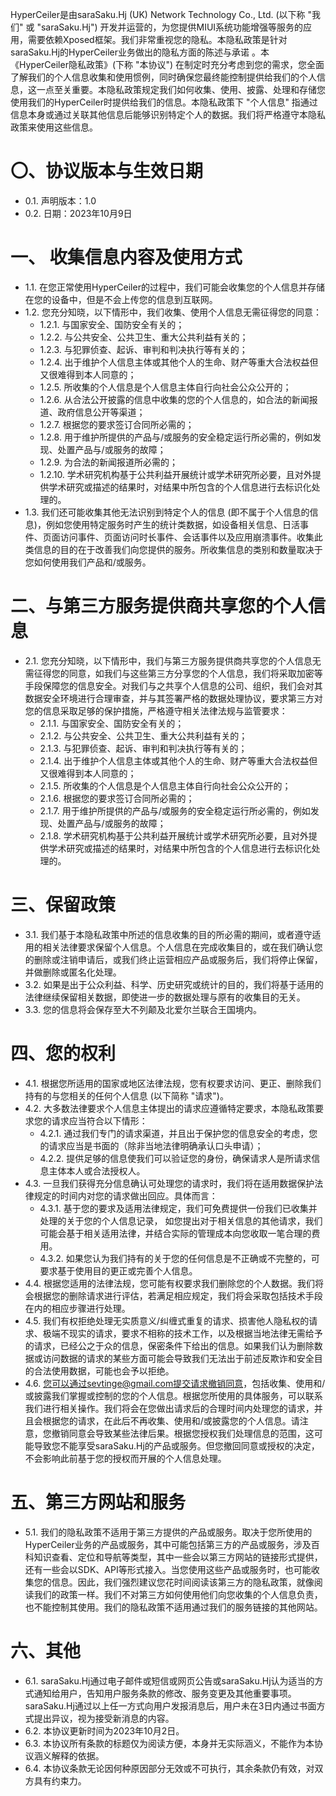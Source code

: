 HyperCeiler是由saraSaku.Hj (UK) Network Technology Co., Ltd. (以下称 "我们" 或 "saraSaku.Hj") 开发并运营的，为您提供MIUI系统功能增强等服务的应用，需要依赖Xposed框架。我们非常重视您的隐私。本隐私政策是针对saraSaku.Hj的HyperCeiler业务做出的隐私方面的陈述与承诺 。本《HyperCeiler隐私政策》(下称 "本协议") 在制定时充分考虑到您的需求，您全面了解我们的个人信息收集和使用惯例，同时确保您最终能控制提供给我们的个人信息，这一点至关重要。本隐私政策规定我们如何收集、使用、披露、处理和存储您使用我们的HyperCeiler时提供给我们的信息。本隐私政策下 "个人信息" 指通过信息本身或通过关联其他信息后能够识别特定个人的数据。我们将严格遵守本隐私政策来使用这些信息。

# 〇、协议版本与生效日期
- 0.1. 声明版本：1.0
- 0.2. 日期：2023年10月9日

# 一、 收集信息内容及使用方式
- 1.1. 在您正常使用HyperCeiler的过程中，我们可能会收集您的个人信息并存储在您的设备中，但是不会上传您的信息到互联网。
- 1.2. 您充分知晓，以下情形中，我们收集、使用个人信息无需征得您的同意：
  - 1.2.1. 与国家安全、国防安全有关的；
  - 1.2.2. 与公共安全、公共卫生、重大公共利益有关的；
  - 1.2.3. 与犯罪侦查、起诉、审判和判决执行等有关的；
  - 1.2.4. 出于维护个人信息主体或其他个人的生命、财产等重大合法权益但又很难得到本人同意的；
  - 1.2.5. 所收集的个人信息是个人信息主体自行向社会公众公开的；
  - 1.2.6. 从合法公开披露的信息中收集的您的个人信息的，如合法的新闻报道、政府信息公开等渠道；
  - 1.2.7. 根据您的要求签订合同所必需的；
  - 1.2.8. 用于维护所提供的产品与/或服务的安全稳定运行所必需的，例如发现、处置产品与/或服务的故障；
  - 1.2.9. 为合法的新闻报道所必需的；
  - 1.2.10. 学术研究机构基于公共利益开展统计或学术研究所必要，且对外提供学术研究或描述的结果时，对结果中所包含的个人信息进行去标识化处理的。
- 1.3. 我们还可能收集其他无法识别到特定个人的信息 (即不属于个人信息的信息)，例如您使用特定服务时产生的统计类数据，如设备相关信息、日活事件、页面访问事件、页面访问时长事件、会话事件以及应用崩溃事件。收集此类信息的目的在于改善我们向您提供的服务。所收集信息的类别和数量取决于您如何使用我们产品和/或服务。

# 二、与第三方服务提供商共享您的个人信息
- 2.1. 您充分知晓，以下情形中，我们与第三方服务提供商共享您的个人信息无需征得您的同意，如我们与这些第三方分享您的个人信息，我们将采取加密等手段保障您的信息安全。对我们与之共享个人信息的公司、组织，我们会对其数据安全环境进行合理审查，并与其签署严格的数据处理协议，要求第三方对您的信息采取足够的保护措施，严格遵守相关法律法规与监管要求：
  - 2.1.1. 与国家安全、国防安全有关的；
  - 2.1.2. 与公共安全、公共卫生、重大公共利益有关的；
  - 2.1.3. 与犯罪侦查、起诉、审判和判决执行等有关的；
  - 2.1.4. 出于维护个人信息主体或其他个人的生命、财产等重大合法权益但又很难得到本人同意的；
  - 2.1.5. 所收集的个人信息是个人信息主体自行向社会公众公开的；
  - 2.1.6. 根据您的要求签订合同所必需的；
  - 2.1.7. 用于维护所提供的产品与/或服务的安全稳定运行所必需的，例如发现、处置产品与/或服务的故障；
  - 2.1.8. 学术研究机构基于公共利益开展统计或学术研究所必要，且对外提供学术研究或描述的结果时，对结果中所包含的个人信息进行去标识化处理的。

# 三、保留政策
- 3.1. 我们基于本隐私政策中所述的信息收集的目的所必需的期间，或者遵守适用的相关法律要求保留个人信息。个人信息在完成收集目的，或在我们确认您的删除或注销申请后，或我们终止运营相应产品或服务后，我们将停止保留，并做删除或匿名化处理。
- 3.2. 如果是出于公众利益、科学、历史研究或统计的目的，我们将基于适用的法律继续保留相关数据，即使进一步的数据处理与原有的收集目的无关。
- 3.3. 您的信息将会保存至大不列颠及北爱尔兰联合王国境内。

# 四、您的权利
- 4.1. 根据您所适用的国家或地区法律法规，您有权要求访问、更正、删除我们持有的与您相关的任何个人信息 (以下简称 "请求")。
- 4.2. 大多数法律要求个人信息主体提出的请求应遵循特定要求，本隐私政策要求您的请求应当符合以下情形：
  - 4.2.1. 通过我们专门的请求渠道，并且出于保护您的信息安全的考虑，您的请求应当是书面的（除非当地法律明确承认口头申请）；
  - 4.2.2. 提供足够的信息使我们可以验证您的身份，确保请求人是所请求信息主体本人或合法授权人。
- 4.3. 一旦我们获得充分信息确认可处理您的请求时，我们将在适用数据保护法律规定的时间内对您的请求做出回应。具体而言：
  - 4.3.1. 基于您的要求及适用法律规定，我们可免费提供一份我们已收集并处理的关于您的个人信息记录， 如您提出对于相关信息的其他请求，我们可能会基于相关适用法律，并结合实际的管理成本向您收取一笔合理的费用。
  - 4.3.2. 如果您认为我们持有的关于您的任何信息是不正确或不完整的，可要求基于使用目的更正或完善个人信息。
- 4.4. 根据您适用的法律法规，您可能有权要求我们删除您的个人数据。我们将会根据您的删除请求进行评估，若满足相应规定，我们将会采取包括技术手段在内的相应步骤进行处理。
- 4.5. 我们有权拒绝处理无实质意义/纠缠式重复的请求、损害他人隐私权的请求、极端不现实的请求，要求不相称的技术工作，以及根据当地法律无需给予的请求，已经公之于众的信息，保密条件下给出的信息。如果我们认为删除数据或访问数据的请求的某些方面可能会导致我们无法出于前述反欺诈和安全目的合法使用数据，可能也会予以拒绝。
- 4.6. 您可以通过sevtinge@gmail.com提交请求撤销同意，包括收集、使用和/或披露我们掌握或控制的您的个人信息。根据您所使用的具体服务，可以联系我们进行相关操作。我们将会在您做出请求后的合理时间内处理您的请求，并且会根据您的请求，在此后不再收集、使用和/或披露您的个人信息。请注意，您撤销同意会导致某些法律后果。根据您授权我们处理信息的范围，这可能导致您不能享受saraSaku.Hj的产品或服务。但您撤回同意或授权的决定，不会影响此前基于您的授权而开展的个人信息处理。

# 五、第三方网站和服务
- 5.1. 我们的隐私政策不适用于第三方提供的产品或服务。取决于您所使用的HyperCeiler业务的产品或服务，其中可能包括第三方的产品或服务，涉及百科知识查看、定位和导航等类型，其中一些会以第三方网站的链接形式提供，还有一些会以SDK、API等形式接入。当您使用这些产品或服务时，也可能收集您的信息。因此，我们强烈建议您花时间阅读该第三方的隐私政策，就像阅读我们的政策一样。我们不对第三方如何使用他们向您收集的个人信息负责，也不能控制其使用。我们的隐私政策不适用通过我们的服务链接的其他网站。

# 六、其他
- 6.1. saraSaku.Hj通过电子邮件或短信或网页公告或saraSaku.Hj认为适当的方式通知给用户，告知用户服务条款的修改、服务变更及其他重要事项。saraSaku.Hj通过以上任一方式向用户发报消息后，用户未在3日内通过书面方式提出异议，视为接受新消息的内容。
- 6.2. 本协议更新时间为2023年10月2日。
- 6.3. 本协议所有条款的标题仅为阅读方便，本身并无实际涵义，不能作为本协议涵义解释的依据。
- 6.4. 本协议条款无论因何种原因部分无效或不可执行，其余条款仍有效，对双方具有约束力。